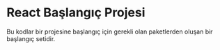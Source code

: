 # React Başlangıç Projesi
Bu kodlar bir projesine başlangıç için gerekli olan paketlerden oluşan bir başlangıç setidir.